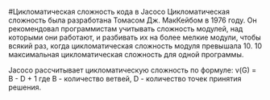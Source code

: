 #Цикломатическая сложность кода в Jacoco
Цикломатическая сложность была разработана Томасом Дж. МакКейбом в 1976 году. Он рекомендовал программистам учитывать сложность модулей, над которыми они работают, и разбивать их на более мелкие модули, чтобы всякий раз, когда цикломатическая сложность модуля превышала 10. 10 максимальная цикломатическая сложность для одной программы.

Jacoco рассчитывает цикломатическую сложность по формуле: 
v(G) = B - D + 1
где B - количество ветвей, D - количество точек принятия решения.